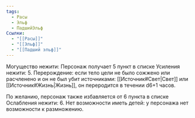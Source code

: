 ```yaml
---
tags:
  - Расы
  - Эльф
  - ПадшийЭльф
Ссылки:
  - "[[Расы]]"
  - "[[Эльф]]"
  - "[[Падший эльф]]"
---
```

Могущество нежити:
Персонаж получает 5 пункт в списке Усиления нежити:
5. Перерождение: если тело цели не было сожжено или расчленено и он не был убит источниками: [[Источник#Свет|Свет]] или [[Источник#Жизнь|Жизнь]], он переродится в течении d6+1 часов. 

По желанию, персонаж также избавляется от 6 пункта в списке Ослабления нежити:
6. Нет возможности иметь детей: у персонажа нет возможности к размножению. 









